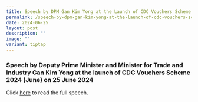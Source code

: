 ```yaml
---
title: Speech by DPM Gan Kim Yong at the Launch of CDC Vouchers Scheme 2024 (June)
permalink: /speech-by-dpm-gan-kim-yong-at-the-launch-of-cdc-vouchers-scheme-2024-june/
date: 2024-06-25
layout: post
description: ""
image: ""
variant: tiptap
---
```

<h3>Speech by Deputy Prime Minister and Minister for Trade and Industry Gan Kim Yong at the launch of CDC Vouchers Scheme 2024 (June) on 25 June 2024</h3>
<p>Click <a href="https://www.pmo.gov.sg/Newsroom/DPM-Gan-Kim-Yong-at-the-Launch-of-CDC-Vouchers-Scheme-2024" rel="noopener nofollow" target="_blank">here</a> to
read the full speech.</p>